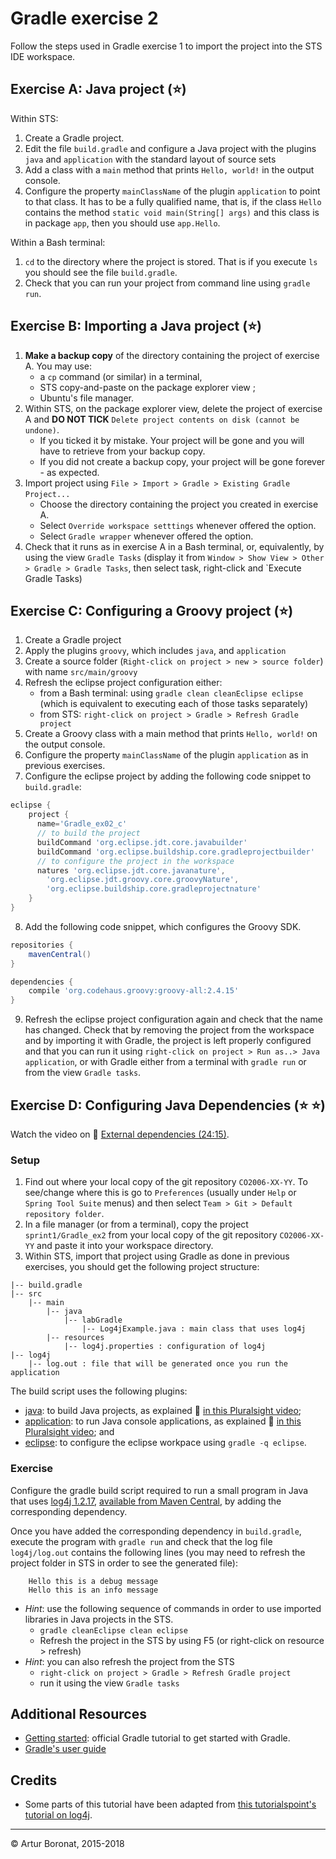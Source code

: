 <link rel='stylesheet' href='web/swiss.css'/>

# Gradle exercise 2

Follow the steps used in Gradle exercise 1 to import the project into the STS IDE workspace.

## Exercise A: Java project (:star:)


Within STS:

1. Create a Gradle project.
2. Edit the file `build.gradle` and configure a Java project with the plugins `java` and `application` with the standard layout of source sets
3. Add a class with a `main` method that prints `Hello, world!` in the output console.
4. Configure the property `mainClassName` of the plugin `application` to point to that class. It has to be a fully qualified name, that is, if the class `Hello` contains the method `static void main(String[] args)` and this class is in package `app`, then you should use `app.Hello`. 

Within a Bash terminal:

1. `cd` to the directory where the project is stored. That is if you execute `ls` you should see the file `build.gradle`.
2. Check that you can run your project from command line using `gradle run`.
 
## Exercise B: Importing a Java project (:star:)

1. **Make a backup copy** of the directory containing the project of exercise A. You may use:
    * a `cp` command (or similar) in a terminal, 
    * STS copy-and-paste on the package explorer view ;
    * Ubuntu's file manager.
2. Within STS, on the package explorer view, delete the project of exercise A and **DO NOT TICK** `Delete project contents on disk (cannot be undone)`.
    * If you ticked it by mistake. Your project will be gone and you will have to retrieve from your backup copy.
    * If you did not create a backup copy, your project will be gone forever - as expected.
3. Import project using `File > Import > Gradle > Existing Gradle Project...` 
    * Choose the directory containing the project you created in exercise A.
    * Select `Override workspace setttings` whenever offered the option.
    * Select `Gradle wrapper` whenever offered the option.
4. Check that it runs as in exercise A in a Bash terminal, or, equivalently, by using the view `Gradle Tasks` (display it from `Window > Show View > Other > Gradle > Gradle Tasks`, then select task, right-click and `Execute Gradle Tasks)

## Exercise C: Configuring a Groovy project (:star:)

1. Create a Gradle project
2. Apply the plugins `groovy`, which includes `java`, and `application`
3. Create a source folder (`Right-click on project > new > source folder`) with name `src/main/groovy`
4. Refresh the eclipse project configuration either:
    * from a Bash terminal: using `gradle clean cleanEclipse eclipse` (which is equivalent to executing each of those tasks separately)
    * from STS: `right-click on project > Gradle > Refresh Gradle project`
5. Create a Groovy class with a main method that prints `Hello, world!` on the output console. 
6. Configure the property `mainClassName` of the plugin `application` as in previous exercises.
7. Configure the eclipse project by adding the following code snippet to `build.gradle`:


```gradle
eclipse {
	project {
	  name='Gradle_ex02_c'
	  // to build the project  
	  buildCommand 'org.eclipse.jdt.core.javabuilder'
	  buildCommand 'org.eclipse.buildship.core.gradleprojectbuilder'
	  // to configure the project in the workspace 
	  natures 'org.eclipse.jdt.core.javanature',
	    'org.eclipse.jdt.groovy.core.groovyNature', 
	  	'org.eclipse.buildship.core.gradleprojectnature'
	}
}
```

8. Add the following code snippet, which configures the Groovy SDK.

```gradle
repositories {
	mavenCentral()
}

dependencies {
	compile 'org.codehaus.groovy:groovy-all:2.4.15'
}
```

9. Refresh the eclipse project configuration again and check that the name has changed. Check that by removing the project from the workspace and by importing it with Gradle, the project is left properly configured and that you can run it using `right-click on project > Run as..> Java application`, or with Gradle either from a terminal with `gradle run` or from the view `Gradle tasks`.

## Exercise D: Configuring Java Dependencies (:star: :star:)

Watch the video on :movie_camera: [External dependencies (24:15)](https://app.pluralsight.com/player?course=gradle-fundamentals&author=kevin-jones&name=gradle-fundamentals-m5&clip=0&mode=live).

### Setup 

1. Find out where your local copy of the git repository `CO2006-XX-YY`. To see/change where this is go to `Preferences` (usually under `Help` or `Spring Tool Suite` menus) and then select `Team > Git > Default repository folder`.
2. In a file manager (or from a terminal), copy the project `sprint1/Gradle_ex2` from your local copy of the git repository `CO2006-XX-YY` and paste it into your workspace directory.
3. Within STS, import that project using Gradle as done in previous exercises, you should get the following project structure: 

<div class="all-questions">

	|-- build.gradle
	|-- src
		|-- main
			|-- java
				|-- labGradle
					|-- Log4jExample.java : main class that uses log4j
			|-- resources
				|-- log4j.properties : configuration of log4j
	|-- log4j
		|-- log.out : file that will be generated once you run the application
	
The build script uses the following plugins:
* [java](https://docs.gradle.org/current/userguide/java_plugin.html): to build Java projects, as explained :movie_camera: [in this Pluralsight video](https://app.pluralsight.com/player?course=gradle-fundamentals&author=kevin-jones&name=gradle-fundamentals-m5&clip=0&mode=live);
* [application](https://docs.gradle.org/current/userguide/application_plugin.html): to run Java console applications, as explained :movie_camera: [in this Pluralsight video](https://app.pluralsight.com/player?course=gradle-fundamentals&author=kevin-jones&name=gradle-fundamentals-m5&clip=5&mode=live); and
* [eclipse](https://docs.gradle.org/current/userguide/eclipse_plugin.html): to configure the eclipse workpace using `gradle -q eclipse`.

### Exercise

Configure the gradle build script required to run a small program in Java that uses [log4j 1.2.17](https://logging.apache.org/log4j/1.2/manual.html), [available from Maven Central](http://mvnrepository.com/artifact/log4j/log4j/1.2.17), by adding the corresponding dependency.

Once you have added the corresponding dependency in `build.gradle`, execute the program with `gradle run` and check that the log file `log4j/log.out` contains the following lines (you may need to refresh the project folder in STS in order to see the generated file):

		Hello this is a debug message
		Hello this is an info message 

* *Hint*: use the following sequence of commands in order to use imported libraries in Java projects in the STS.
  - `gradle cleanEclipse clean eclipse`
  - Refresh the project in the STS by using F5 (or right-click on resource > refresh)
* *Hint*: you can also refresh the project from the STS
    * `right-click on project > Gradle > Refresh Gradle project` 
    * run it using the view `Gradle tasks`
		
## Additional Resources

* [Getting started](https://docs.gradle.org/current/userguide/tutorials.html): official Gradle tutorial to get started with Gradle.
* [Gradle's user guide](https://docs.gradle.org/current/userguide/userguide)

## Credits

* Some parts of this tutorial have been adapted from [this tutorialspoint's tutorial on log4j](http://www.tutorialspoint.com/log4j/log4j_sample_program.htm).

***
&copy; Artur Boronat, 2015-2018


